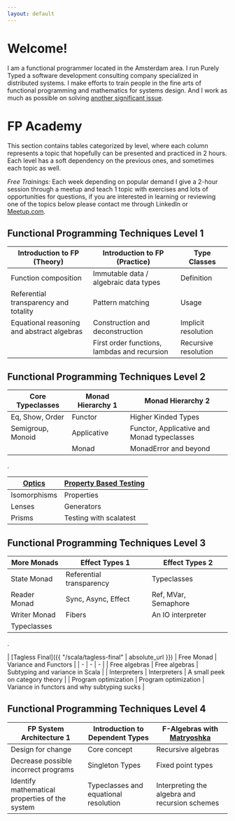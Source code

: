```yaml
---
layout: default
---
```


Welcome!
=================

I am a functional programmer located in the Amsterdam area. I run Purely Typed a software development consulting company specialized in distributed systems. I make efforts to train people in the fine arts of functional programming and mathematics for systems design.  And I work as much as possible on solving [another significant issue](https://medium.com/@franciscoarmburo/decision-systems-a-critical-challenge-be4bb1434fd1).

FP Academy
=======================

This section contains tables categorized by level, where each column represents a topic that hopefully can be presented and practiced in 2 hours. Each level has a soft dependency on the previous ones, and sometimes each topic as well.

*Free Trainings:* Each week depending on popular demand I give a 2-hour session through a meetup and teach 1 topic with exercises and lots of opportunities for questions, if you are interested in learning or reviewing one of the topics below please contact me through LinkedIn or [Meetup.com](https://www.meetup.com/FP-Academy-Ams).

Functional Programming Techniques Level 1
----------

| Introduction to FP (Theory) | Introduction to FP (Practice) | Type Classes |
| --------------------------- | ----------------------------- | ------------ |
| Function composition | Immutable data / algebraic data types | Definition |
| Referential transparency and totality | Pattern matching | Usage |
| Equational reasoning and abstract algebras | Construction and deconstruction | Implicit resolution |
| | First order functions, lambdas and recursion | Recursive resolution |

Functional Programming Techniques Level 2
----------

| Core Typeclasses | Monad Hierarchy 1 | Monad Hierarchy 2 |
| ---------------- | ----------------- | ----------------- |
| Eq, Show, Order  | Functor | Higher Kinded Types |
| Semigroup, Monoid | Applicative | Functor, Applicative and Monad typeclasses |
| | Monad | MonadError and beyond |

.

| [Optics](https://github.com/julien-truffaut/Monocle) | [Property Based Testing](https://www.scalacheck.org/) |
| - | - |
| Isomorphisms | Properties |
| Lenses | Generators |
| Prisms | Testing with scalatest |


Functional Programming Techniques Level 3
----------

| More Monads | Effect Types 1 | Effect Types 2 |
| - | - | - |
| State Monad | Referential transparency | Typeclasses |
| Reader Monad | Sync, Async, Effect | Ref, MVar, Semaphore |
| Writer Monad | Fibers | An IO interpreter |
| Typeclasses | | |

.

| [Tagless Final]({{ "/scala/tagless-final" | absolute_url }}) | Free Monad | Variance and Functors |
| - | - | - |
| Free algebras | Free algebras | Subtyping and variance in Scala |
| Interpreters | Interpreters | A small peek on category theory |
| Program optimization | Program optimization | Variance in functors and why subtyping sucks |

Functional Programming Techniques Level 4
----------

| FP System Architecture 1 | Introduction to Dependent Types | F-Algebras with [Matryoshka](https://github.com/slamdata/matryoshka) |
| - | - | - |
| Design for change | Core concept | Recursive algebras |
| Decrease possible incorrect programs | Singleton Types | Fixed point types |
| Identify mathematical properties of the system | Typeclasses and equational resolution | Interpreting the algebra and recursion schemes |
